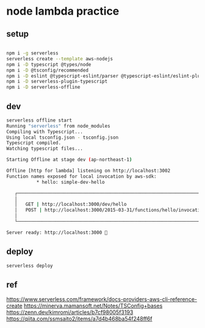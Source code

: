 # node lambda practice

## setup

```bash

npm i -g serverless
serverless create --template aws-nodejs
npm i -D typescript @types/node
npm i -D @tsconfig/recommended
npm i -D eslint @typescript-eslint/parser @typescript-eslint/eslint-plugin
npm i -D serverless-plugin-typescript
npm i -D serverless-offline
```

## dev

```bash
serverless offline start
Running "serverless" from node_modules
Compiling with Typescript...
Using local tsconfig.json - tsconfig.json
Typescript compiled.
Watching typescript files...

Starting Offline at stage dev (ap-northeast-1)

Offline [http for lambda] listening on http://localhost:3002
Function names exposed for local invocation by aws-sdk:
           * hello: simple-dev-hello

   ┌─────────────────────────────────────────────────────────────────────────┐
   │                                                                         │
   │   GET | http://localhost:3000/dev/hello                                 │
   │   POST | http://localhost:3000/2015-03-31/functions/hello/invocations   │
   │                                                                         │
   └─────────────────────────────────────────────────────────────────────────┘

Server ready: http://localhost:3000 🚀
```

## deploy

```bash
serverless deploy
```

## ref

https://www.serverless.com/framework/docs-providers-aws-cli-reference-create
https://minerva.mamansoft.net/Notes/TSConfig+bases
https://zenn.dev/kimromi/articles/b7cf98005f3193
https://qiita.com/ssmsaito2/items/a7d4b468ba54f248ff6f
